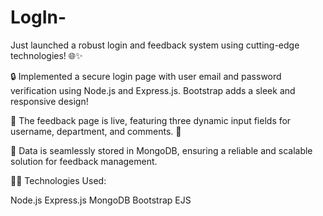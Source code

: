 # LogIn-
Just launched a robust login and feedback system using cutting-edge technologies! 🌐✨

🔒 Implemented a secure login page with user email and password verification using Node.js and Express.js. Bootstrap adds a sleek and responsive design!

📝 The feedback page is live, featuring three dynamic input fields for username, department, and comments. 🚀

💾 Data is seamlessly stored in MongoDB, ensuring a reliable and scalable solution for feedback management.

👨‍💻 Technologies Used:

Node.js
Express.js
MongoDB
Bootstrap
EJS


